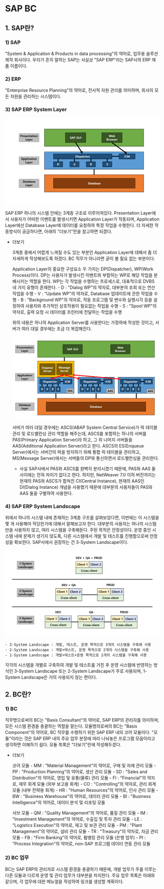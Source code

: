 # SAP BC

## 1. SAP란?

### 1) SAP

 "System & Application & Products in data processing"의 약어로, 업무용 솔루션 제작 회사이다.
 우리가 흔히 말하는 SAP는 사실상 "SAP ERP"라는 SAP사의 ERP 제품 이름이다.

### 2) ERP

 "Enterprise Resource Planning"의 약어로, 전사적 자원 관리를 의미하며, 회사의 모든 자원을 관리하는 시스템이다.

### 3) SAP ERP System Layer

![Untitled](/image/Untitled.png)

 SAP ERP 하나의 시스템 안에는 3계층 구조로 이루어져있다.
 Presentation Layer에서 사용자가 어떠한 이벤트를 발생시키면 Application Layer가 작동되며, Application Layer에선 Database Layer에 데이터를 요청하여 특정 작업을 수행한다.
 더 자세한 작동방식이 궁금하다면, 아래의 "더보기"란을 참고하면 되겠다.

- 더보기

     3계층 중에서 어렵게 느껴질 수도 있는 부분인 Application Layer에 대해서 좀 더 자세하게 작성해보도록 하겠다.
     BC 직무가 아니라면 굳이 볼 필요 없는 부분이다.

     Application Layer의 중요한 구성요소 두 가지는 DP(Dispatcher), WP(Work Process)이다.
     DP는 사용자가 발생시킨 이벤트와 부합하는 WP로 해당 작업을 분배시키는 역할을 한다.
     WP는 각 작업을 수행하는 프로세스로, 대표적으로 DVBS 네 가지 유형이 존재한다.
        - D : "Dialog WP"의 약자로, 대부분의 조회 또는 연산 작업을 수행
        - V : "Update WP"의 약자로, Database 업데이트에 관한 작업을 수행
        - B : "Background WP"의 약자로, 작동 프로그램 및 변수와 실행시각 등을 설정하여 사용자와 추가적인 상호작용이 필요없는 작업을 수행
        - S : "Spool WP"의 약자로, 출력 요청 시 데이터를 프린터에 전달하는 작업을 수행

     위의 내용은 하나의 Application Server를 사용한다는 가정하에 작성한 것이고, 서버가 여러 대일 경우에는 조금 더 복잡해진다.

    ![Untitled1](/image/Untitled1.png)

     서버가 여러 대일 경우에는 ASCS(ABAP System Central Service)가 락 테이블 관리 및 로드밸런싱 관리 역할을 해주는데, ASCS를 포함하는 하나의 서버를 PAS(Primary Application Server)라 하고, 그 외 나머지 서버들을 AAS(Additional Application Server)라고 한다.
     ASCS의 ES(Enqueue Server)에서는 서버간의 락을 방지하기 위해 통합 락 테이블을 관리하고, MS(Message Server)에서는 서버들의 DP와 통신하면서 로드밸런싱을 관리한다.

    - 사실 SAP사에서 PAS와 ASCS를 완벽히 분리시켰기 때문에, PAS와 AAS 둘 사이에는 전혀 차이가 없다고 한다. 하지만, NetWeaver 7.0 이하 버전까지는 현재의 PAS와 ASCS가 합쳐진 CI(Central Instance), 현재의 AAS인 DI(Dialog Instance) 개념을 사용했기 때문에 대부분의 사용자들이 PAS와 AAS 둘을 구별하여 사용한다.

### 4) SAP ERP System Landscape

 위에서 하나의 시스템 내에 존재하는 3계층 구조를 살펴보았다면, 이번에는 이 시스템을 몇 개 사용해야 적당한가에 대해서 말해보고자 한다.
 대부분의 사용자는 하나의 시스템만을 사용하지 않고, 여러 시스템을 구축해둔다. 주된 목적은 안정성이다. 운영 중인 시스템 내에 문제가 생기지 않도록, 다른 시스템에서 개발 및 테스트를 진행함으로써 안정성을 확보한다. SAP사에서 권장하는 건 3-System Landscape이다.

![Untitled2](/image/Untitled2.png)

    - 3-System Landscape : 개발, 테스트, 운영 목적으로 3개의 시스템을 구축해 사용
    - 2-System Landscape : 개발+테스트, 운영 목적으로 2개의 시스템을 구축해 사용
    - 1-System Landscape : 개발+테스트+운영 목적으로 1개의 시스템을 구축해 사용

 각각의 시스템을 개별로 구축하여 개발 및 테스트를 거친 후 운영 시스템에 반영하는 방식인 3-System Landscape 또는 2-System Landscape가 주로 사용되며, 1-System Landscape은 거의 사용되지 않는 편이다.

## 2. BC란?

### 1) BC

 직무명으로써의 BC는 "Basis Consultant"의 약어로, SAP ERP의 관리자를 의미하며, 모든 시스템 환경을 총괄하는 역할을 맡는다.
 모듈명의로써의 BC는 "Basis Component"의 약어로, BC 직무를 수행하기 위한 SAP ERP 내의 코어 모듈이다.
 "모듈"이라는 것은 SAP ERP 내의 주요 업무 분장에 따라 나눠놓은 프로그램 모음이라고 생각하면 이해하기 쉽다. 모듈 목록은 "더보기"란에 작성해두겠다.

- 더보기

    코어 모듈
        - MM : "Material Management"의 약어로, 구매 및 자재 관리 모듈
        - PP : "Production Planning"의 약어로, 생산 관리 모듈
        - SD : "Sales and Distribution"의 약어로, 영업 및 유통(물류) 관리 모듈
        - FI : "Financial"의 약자로, 재무 회계 모듈 (외부 보고용 회계)
        - CO : "Controlling"의 약자로, 관리 회계 모듈 (내부 전략용 회계)
        - HR : "Human Resources"의 약어로, 인사 관리 모듈
        - BW : "Business Warehouse"의 약어로, 데이터 관리 모듈
        - BI : "Business Intelligence"의 약어로, 데이터 분석 및 리포팅 모듈

    서브 모듈
        - QM : "Quality Management"의 약어로, 품질 관리 모듈
        - IM : "Investment Management"의 약어로, 수출입 및 투자 관리 모듈
        - LE : "Logistics Execution"의 약어로, 재고 및 보관 관리 모듈
        - PM : "Plant Management"의 약어로, 설비 관리 모듈
        - TR : "Treasury"의 약자로, 자금 관리 모듈
        - FB : "Firm Banking"의 약어로, 펌뱅킹 관리 모듈 (은행 업무)
        - PI : "Process Integration"의 약어로, non-SAP 프로그램 데이터 연동 관리 모듈

### 2) BC 업무

 BC는 SAP ERP의 관리자로 시스템 환경을 총괄하기 때문에, 개발 업무가 주를 이루는 다른 모듈과 다르게 운영 및 관리 업무가 대부분을 차지한다.
 주요 업무 목록은 아래와 같으며, 각 업무에 대한 메뉴얼을 작성하여 링크를 생성할 계획이다.

